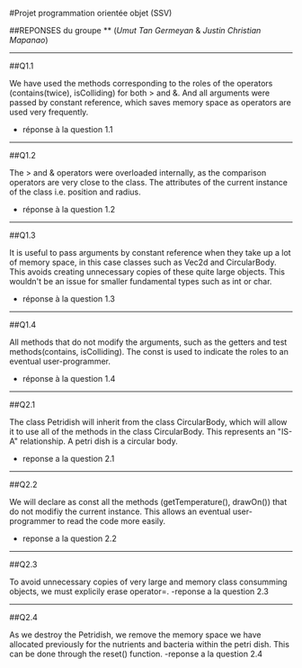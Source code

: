 #Projet programmation orientée objet (SSV)

##REPONSES du groupe ** (*Umut Tan Germeyan* & *Justin Christian Mapanao*) 

*************************************************
##Q1.1

We have used the methods corresponding to the roles of the operators
(contains(twice), isColliding) for both > and &. And all arguments were
passed by constant reference, which saves memory space as operators are
used very frequently. 
- réponse à la question 1.1

*************************************************
##Q1.2

The > and & operators were overloaded internally, as the comparison
operators are very close to the class. The attributes of the current
instance of the class i.e. position and radius.
- réponse à la question 1.2

*************************************************
##Q1.3

It is useful to pass arguments by constant reference when they take up
a lot of memory space, in this case classes such as Vec2d and CircularBody.
This avoids creating unnecessary copies of these quite large objects.
This wouldn't be an issue for smaller fundamental types such as int or char.
- réponse à la question 1.3

*************************************************

##Q1.4

All methods that do not modify the arguments, such as the getters and
test methods(contains, isColliding). The const is used to indicate
the roles to an eventual user-programmer.
- réponse à la question 1.4

**************************************************

##Q2.1

The class Petridish will inherit from the class CircularBody, which will
allow it to use all of the methods in the class CircularBody. This represents
an "IS-A" relationship. A petri dish is a circular body.
- reponse a la question 2.1

**************************************************

##Q2.2

We will declare as const all the methods (getTemperature(), drawOn()) 
that do not modifiy the current instance. This allows an eventual user-programmer 
to read the code more easily.
- reponse a la question 2.2

**************************************************

##Q2.3

To avoid unnecessary copies of very large and memory class consumming
objects, we must explicily erase operator=.
-reponse a la question 2.3

***************************************************

##Q2.4

As we destroy the Petridish, we remove the memory space we have allocated 
previously for the nutrients and bacteria within the petri dish. This can
be done through the reset() function.
-reponse a la question 2.4




